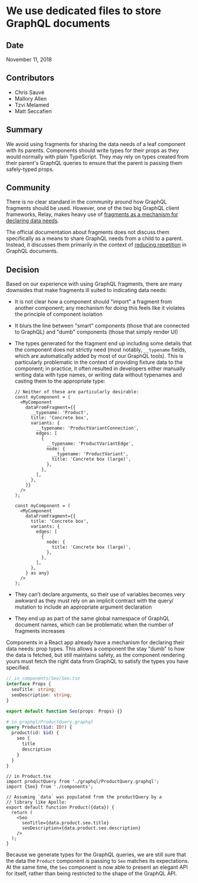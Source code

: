 # We use dedicated files to store GraphQL documents

## Date

November 11, 2018

## Contributors

* Chris Sauvé
* Mallory Allen
* Tzvi Melamed
* Matt Seccafien

## Summary

We avoid using fragments for sharing the data needs of a leaf component with its parents. Components should write types for their props as they would normally with plain TypeScript. They may rely on types created from their parent's GraphQL queries to ensure that the parent is passing them safely-typed props.

## Community

There is no clear standard in the community around how GraphQL fragments should be used. However, one of the two big GraphQL client frameworks, Relay, makes heavy use of [fragments as a mechanism for declaring data needs](https://facebook.github.io/relay/docs/en/fragment-container.html).

The official documentation about fragments does not discuss them specifically as a means to share GraphQL needs from a child to a parent. Instead, it discusses them primarily in the context of [reducing repetition](https://graphql.org/learn/queries/#fragments) in GraphQL documents.

## Decision

Based on our experience with using GraphQL fragments, there are many downsides that make fragments ill suited to indicating data needs:

* It is not clear how a component should "import" a fragment from another component; any mechanism for doing this feels like it violates the principle of component isolation

* It blurs the line between "smart" components (those that are connected to GraphQL) and "dumb" components (those that simply render UI)

* The types generated for the fragment end up including some details that the component does not strictly need (most notably, `__typename` fields, which are automatically added by most of our GraphQL tools). This is particularly problematic in the context of providing fixture data to the component; in practice, it often resulted in developers either manually writing data with type names, or writing data without typenames and casting them to the appropriate type:

  ```tsx
  // Neither of these are particularly desirable:
  const myComponent = (
    <MyComponent
      dataFromFragment={{
        __typename: 'Product',
        title: 'Concrete box',
        variants: {
          __typename: 'ProductVariantConnection',
          edges: [
            {
              __typename: 'ProductVariantEdge',
              node: {
                __typename: 'ProductVariant',
                title: 'Concrete box (large)',
              },
            },
          ],
        },
      }}
    />
  );

  const myComponent = (
    <MyComponent
      dataFromFragment={{
        title: 'Concrete box',
        variants: {
          edges: [
            {
              node: {
                title: 'Concrete box (large)',
              },
            },
          ],
        },
      } as any}
    />
  );
  ```

* They can’t declare arguments, so their use of variables becomes very awkward as they must rely on an implicit contract with the query/ mutation to include an appropriate argument declaration

* They end up as part of the same global namespace of GraphQL document names, which can be problematic when the number of fragments increases

Components in a React app already have a mechanism for declaring their data needs: prop types. This allows a component the stay "dumb" to how the data is fetched, but still maintains safety, as the component rendering yours must fetch the right data from GraphQL to satisfy the types you have specified.

```ts
// in components/Seo/Seo.tsx
interface Props {
  seoTitle: string;
  seoDescription: string;
}

export default function Seo(props: Props) {}
```

```graphql
# in graphql/ProductQuery.graphql
query Product($id: ID!) {
  product(id: $id) {
    seo {
      title
      description
    }
  }
}
```

```tsx
// in Product.tsx
import productQuery from './graphql/ProductQuery.graphql';
import {Seo} from './components';

// Assuming `data` was populated from the productQuery by a
// library like Apollo:
export default function Product({data}) {
  return (
    <Seo
      seoTitle={data.product.seo.title}
      seoDescription={data.product.seo.description}
    />
  );
}
```

Because we generate types for the GraphQL queries, we are still sure that the data the `Product` component is passing to `Seo` matches its expectations. At the same time, the `Seo` component is now able to present an elegant API for itself, rather than being restricted to the shape of the GraphQL API.
